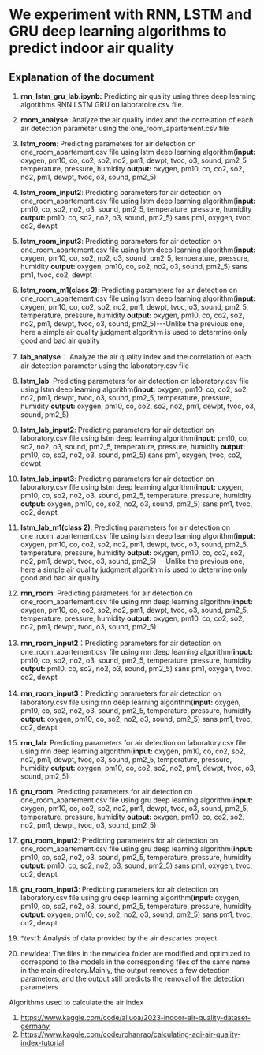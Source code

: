 # We experiment with RNN, LSTM and GRU deep learning algorithms to predict indoor air quality

## Explanation of the document
1. **rnn_lstm_gru_lab.ipynb:** Predicting air quality using three deep learning algorithms RNN LSTM GRU on laboratoire.csv file. 

2. **room_analyse**: Analyze the air quality index and the correlation of each air detection parameter using the one_room_apartement.csv file

3. **lstm_room**: Predicting parameters for air detection on one_room_apartement.csv file using lstm deep learning algorithm(**input:** oxygen, pm10, co, co2, so2, no2, pm1, dewpt, tvoc, o3, sound, pm2_5, temperature, pressure, humidity **output:** oxygen, pm10, co, co2, so2, no2, pm1, dewpt, tvoc, o3, sound, pm2_5)

4. **lstm_room_input2**: Predicting parameters for air detection on one_room_apartement.csv file using lstm deep learning algorithm(**input:** pm10, co, so2, no2, o3, sound, pm2_5, temperature, pressure, humidity **output:** pm10, co, so2, no2, o3, sound, pm2_5) sans pm1, oxygen, tvoc, co2, dewpt

5. **lstm_room_input3**: Predicting parameters for air detection on one_room_apartement.csv file using lstm deep learning algorithm(**input:** oxygen, pm10, co, so2, no2, o3, sound, pm2_5, temperature, pressure, humidity **output:** oxygen, pm10, co, so2, no2, o3, sound, pm2_5) sans pm1, tvoc, co2, dewpt

6. **lstm_room_m1(class 2)**: Predicting parameters for air detection on one_room_apartement.csv file using lstm deep learning algorithm(**input:** oxygen, pm10, co, co2, so2, no2, pm1, dewpt, tvoc, o3, sound, pm2_5, temperature, pressure, humidity **output:** oxygen, pm10, co, co2, so2, no2, pm1, dewpt, tvoc, o3, sound, pm2_5)---Unlike the previous one, here a simple air quality judgment algorithm is used to determine only good and bad air quality

7. **lab_analyse**： Analyze the air quality index and the correlation of each air detection parameter using the laboratory.csv file

8. **lstm_lab**: Predicting parameters for air detection on laboratory.csv file using lstm deep learning algorithm(**input:** oxygen, pm10, co, co2, so2, no2, pm1, dewpt, tvoc, o3, sound, pm2_5, temperature, pressure, humidity **output:** oxygen, pm10, co, co2, so2, no2, pm1, dewpt, tvoc, o3, sound, pm2_5)

9. **lstm_lab_input2**: Predicting parameters for air detection on laboratory.csv file using lstm deep learning algorithm(**input:** pm10, co, so2, no2, o3, sound, pm2_5, temperature, pressure, humidity **output:** pm10, co, so2, no2, o3, sound, pm2_5) sans pm1, oxygen, tvoc, co2, dewpt

10. **lstm_lab_input3**: Predicting parameters for air detection on laboratory.csv file using lstm deep learning algorithm(**input:** oxygen, pm10, co, so2, no2, o3, sound, pm2_5, temperature, pressure, humidity **output:** oxygen, pm10, co, so2, no2, o3, sound, pm2_5) sans pm1, tvoc, co2, dewpt

11. **lstm_lab_m1(class 2)**: Predicting parameters for air detection on one_room_apartement.csv file using lstm deep learning algorithm(**input:** oxygen, pm10, co, co2, so2, no2, pm1, dewpt, tvoc, o3, sound, pm2_5, temperature, pressure, humidity **output:** oxygen, pm10, co, co2, so2, no2, pm1, dewpt, tvoc, o3, sound, pm2_5)---Unlike the previous one, here a simple air quality judgment algorithm is used to determine only good and bad air quality

12. **rnn_room**: Predicting parameters for air detection on one_room_apartement.csv file using rnn deep learning algorithm(**input:** oxygen, pm10, co, co2, so2, no2, pm1, dewpt, tvoc, o3, sound, pm2_5, temperature, pressure, humidity **output:** oxygen, pm10, co, co2, so2, no2, pm1, dewpt, tvoc, o3, sound, pm2_5)

13. **rnn_room_input2**：Predicting parameters for air detection on one_room_apartement.csv file using rnn deep learning algorithm(**input:** pm10, co, so2, no2, o3, sound, pm2_5, temperature, pressure, humidity **output:** pm10, co, so2, no2, o3, sound, pm2_5) sans pm1, oxygen, tvoc, co2, dewpt

14. **rnn_room_input3**：Predicting parameters for air detection on laboratory.csv file using rnn deep learning algorithm(**input:** oxygen, pm10, co, so2, no2, o3, sound, pm2_5, temperature, pressure, humidity **output:** oxygen, pm10, co, so2, no2, o3, sound, pm2_5) sans pm1, tvoc, co2, dewpt

15. **rnn_lab**: Predicting parameters for air detection on laboratory.csv file using rnn deep learning algorithm(**input:** oxygen, pm10, co, co2, so2, no2, pm1, dewpt, tvoc, o3, sound, pm2_5, temperature, pressure, humidity **output:** oxygen, pm10, co, co2, so2, no2, pm1, dewpt, tvoc, o3, sound, pm2_5)

16. **gru_room**: Predicting parameters for air detection on one_room_apartement.csv file using gru deep learning algorithm(**input:** oxygen, pm10, co, co2, so2, no2, pm1, dewpt, tvoc, o3, sound, pm2_5, temperature, pressure, humidity **output:** oxygen, pm10, co, co2, so2, no2, pm1, dewpt, tvoc, o3, sound, pm2_5)

17. **gru_room_input2**: Predicting parameters for air detection on one_room_apartement.csv file using gru deep learning algorithm(**input:** pm10, co, so2, no2, o3, sound, pm2_5, temperature, pressure, humidity **output:** pm10, co, so2, no2, o3, sound, pm2_5) sans pm1, oxygen, tvoc, co2, dewpt

18. **gru_room_input3**: Predicting parameters for air detection on laboratory.csv file using gru deep learning algorithm(**input:** oxygen, pm10, co, so2, no2, o3, sound, pm2_5, temperature, pressure, humidity **output:** oxygen, pm10, co, so2, no2, o3, sound, pm2_5) sans pm1, tvoc, co2, dewpt

19. **test1*: Analysis of data provided by the air descartes project

20. newIdea: The files in the newIdea folder are modified and optimized to correspond to the models in the corresponding files of the same name in the main directory.Mainly, the output removes a few detection parameters, and the output still predicts the removal of the detection parameters


Algorithms used to calculate the air index
1. https://www.kaggle.com/code/aliuoa/2023-indoor-air-quality-dataset-germany
2. https://www.kaggle.com/code/rohanrao/calculating-aqi-air-quality-index-tutorial
